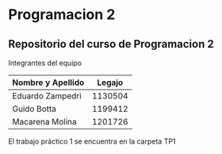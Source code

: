 # Programacion 2
## Repositorio del curso de Programacion 2

Integrantes del equipo

| Nombre y Apellido          |   Legajo                                                                                                                                                                                                                                                                                                                                                 |
|---------------|----------------------------------------------------------------------------------------------------------------------------------------------------------------------------------------------------------------------------------------------------------------------------------------------------------------------------------------------------------------|
| Eduardo Zampedri      | 1130504   
| Guido Botta      | 1199412 
| Macarena Molina     | 1201726


El trabajo práctico 1 se encuentra en la carpeta TP1
